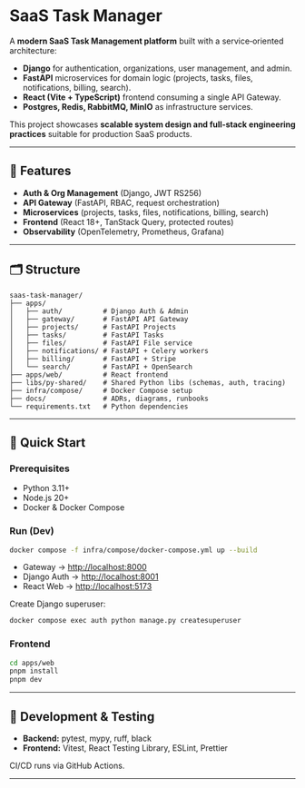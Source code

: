 # SaaS Task Manager

A **modern SaaS Task Management platform** built with a service‑oriented architecture:

* **Django** for authentication, organizations, user management, and admin.
* **FastAPI** microservices for domain logic (projects, tasks, files, notifications, billing, search).
* **React (Vite + TypeScript)** frontend consuming a single API Gateway.
* **Postgres, Redis, RabbitMQ, MinIO** as infrastructure services.

This project showcases **scalable system design and full‑stack engineering practices** suitable for production SaaS products.

---

## 📌 Features

* **Auth & Org Management** (Django, JWT RS256)
* **API Gateway** (FastAPI, RBAC, request orchestration)
* **Microservices** (projects, tasks, files, notifications, billing, search)
* **Frontend** (React 18+, TanStack Query, protected routes)
* **Observability** (OpenTelemetry, Prometheus, Grafana)

---

## 🗂️ Structure

```
saas-task-manager/
├── apps/
│   ├── auth/          # Django Auth & Admin
│   ├── gateway/       # FastAPI API Gateway
│   ├── projects/      # FastAPI Projects
│   ├── tasks/         # FastAPI Tasks
│   ├── files/         # FastAPI File service
│   ├── notifications/ # FastAPI + Celery workers
│   ├── billing/       # FastAPI + Stripe
│   └── search/        # FastAPI + OpenSearch
├── apps/web/          # React frontend
├── libs/py-shared/    # Shared Python libs (schemas, auth, tracing)
├── infra/compose/     # Docker Compose setup
├── docs/              # ADRs, diagrams, runbooks
└── requirements.txt   # Python dependencies
```

---

## 🚀 Quick Start

### Prerequisites

* Python 3.11+
* Node.js 20+
* Docker & Docker Compose

### Run (Dev)

```bash
docker compose -f infra/compose/docker-compose.yml up --build
```

* Gateway → [http://localhost:8000](http://localhost:8000)
* Django Auth → [http://localhost:8001](http://localhost:8001)
* React Web → [http://localhost:5173](http://localhost:5173)

Create Django superuser:

```bash
docker compose exec auth python manage.py createsuperuser
```

### Frontend

```bash
cd apps/web
pnpm install
pnpm dev
```

---

## 🧪 Development & Testing

* **Backend:** pytest, mypy, ruff, black
* **Frontend:** Vitest, React Testing Library, ESLint, Prettier

CI/CD runs via GitHub Actions.

---
